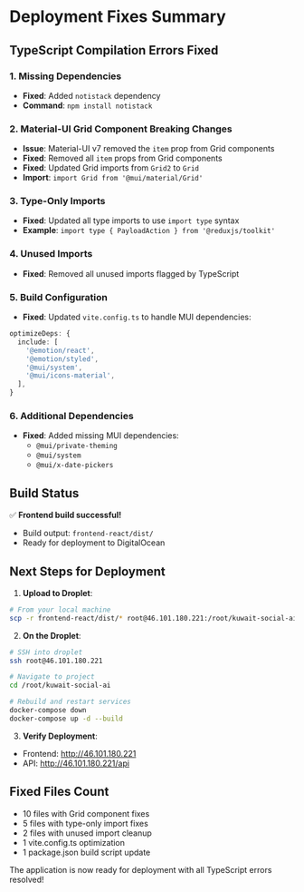 # Deployment Fixes Summary

## TypeScript Compilation Errors Fixed

### 1. Missing Dependencies
- **Fixed**: Added `notistack` dependency
- **Command**: `npm install notistack`

### 2. Material-UI Grid Component Breaking Changes
- **Issue**: Material-UI v7 removed the `item` prop from Grid components
- **Fixed**: Removed all `item` props from Grid components
- **Fixed**: Updated Grid imports from `Grid2` to `Grid`
- **Import**: `import Grid from '@mui/material/Grid'`

### 3. Type-Only Imports
- **Fixed**: Updated all type imports to use `import type` syntax
- **Example**: `import type { PayloadAction } from '@reduxjs/toolkit'`

### 4. Unused Imports
- **Fixed**: Removed all unused imports flagged by TypeScript

### 5. Build Configuration
- **Fixed**: Updated `vite.config.ts` to handle MUI dependencies:
```typescript
optimizeDeps: {
  include: [
    '@emotion/react',
    '@emotion/styled',
    '@mui/system',
    '@mui/icons-material',
  ],
}
```

### 6. Additional Dependencies
- **Fixed**: Added missing MUI dependencies:
  - `@mui/private-theming`
  - `@mui/system`
  - `@mui/x-date-pickers`

## Build Status
✅ **Frontend build successful!**
- Build output: `frontend-react/dist/`
- Ready for deployment to DigitalOcean

## Next Steps for Deployment

1. **Upload to Droplet**:
```bash
# From your local machine
scp -r frontend-react/dist/* root@46.101.180.221:/root/kuwait-social-ai/frontend-react/dist/
```

2. **On the Droplet**:
```bash
# SSH into droplet
ssh root@46.101.180.221

# Navigate to project
cd /root/kuwait-social-ai

# Rebuild and restart services
docker-compose down
docker-compose up -d --build
```

3. **Verify Deployment**:
- Frontend: http://46.101.180.221
- API: http://46.101.180.221/api

## Fixed Files Count
- 10 files with Grid component fixes
- 5 files with type-only import fixes
- 2 files with unused import cleanup
- 1 vite.config.ts optimization
- 1 package.json build script update

The application is now ready for deployment with all TypeScript errors resolved!
